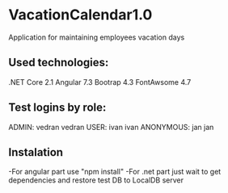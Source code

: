 # VacationCalendar1.0
Application for maintaining employees vacation days

## Used technologies:
  .NET Core 2.1
  Angular 7.3
  Bootrap 4.3
  FontAwsome 4.7
  
## Test logins by role:
ADMIN: vedran vedran
USER: ivan ivan
ANONYMOUS: jan jan

## Instalation
-For angular part use "npm install"
-For .net part just wait to get dependencies and restore test DB to LocalDB server
